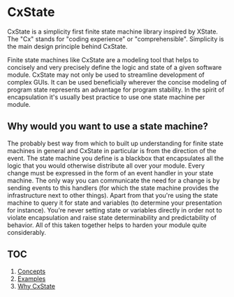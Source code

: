 # CxState

CxState is a simplicity first finite state machine library inspired by XState. The "Cx" stands for "coding experience" or "comprehensible". Simplicity is the main design principle behind CxState.

Finite state machines like CxState are a modeling tool that helps to concisely and very precisely define the logic and state of a given software module. CxState may not only be used to streamline development of complex GUIs. It can be used beneficially wherever the concise modeling of program state represents an advantage for program stability. In the spirit of encapsulation it's usually best practice to use one state machine per module.

## Why would you want to use a state machine?

The probably best way from which to built up understanding for finite state machines in general and CxState in particular is from the direction of the event. The state machine you define is a blackbox that encapsulates all the logic that you would otherwise distribute all over your module. Every change must be expressed in the form of an event handler in your state machine. The only way you can communicate the need for a change is by sending events to this handlers (for which the state machine provides the infrastructure next to other things). Apart from that you're using the state machine to query it for state and variables (to determine your presentation for instance). You're never setting state or variables directly in order not to violate encapsulation and raise state determinability and predictability of behavior. All of this taken together helps to harden your module quite considerably.

## TOC

1. [Concepts](./CONCEPTS.md)
2. [Examples](./EXAMPLES.md)
3. [Why CxState](./WHY-CXSTATE.md)
